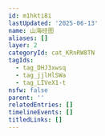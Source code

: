 ```yaml
---
id: m1hkti8i
lastUpdated: '2025-06-13'
name: 山海经图
aliases: []
layer: 2
categoryId: cat_KRnRW8TN
tagIds:
  - tag_DHJ3xwsq
  - tag_jjlHlSWa
  - tag_LIVeX1-t
nsfw: false
parent: ''
relatedEntries: []
timelineEvents: []
titledLinks: []
---
```



